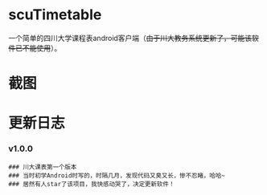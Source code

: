 # scuTimetable
一个简单的四川大学课程表android客户端（~~由于川大教务系统更新了，可能该软件已不能使用~~）。

# 截图



# 更新日志
### v1.0.0
    ### 川大课表第一个版本
    ### 当时初学Android时写的，时隔几月，发现代码又臭又长，惨不忍睹，哈哈~
    ### 居然有人star了该项目，我快感动哭了，决定更新软件！
